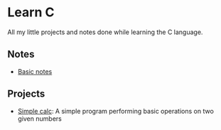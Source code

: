 # Learn C

All my little projects and notes done while learning the C language.

## Notes

- [Basic notes](./notes.md)

## Projects

- [Simple calc](./simple_calc/simple_calc.md): A simple program performing basic operations on two given numbers

